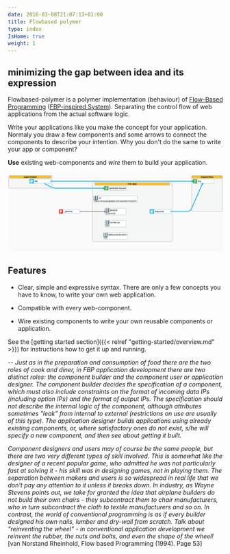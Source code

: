 ```yaml
---
date: 2016-03-08T21:07:13+01:00
title: Flowbased polymer
type: index
IsHome: true
weight: 1
---
```


## minimizing the gap between idea and its expression



Flowbased-polymer is a polymer implementation (behaviour) of   [Flow-Based Programming](https://en.wikipedia.org/wiki/Flow-based_programming) ([FBP-inspired System](http://www.jpaulmorrison.com/fbp/noflo.html)). Separating the control flow of web applications from the actual software logic. 
  
Write your applications like you make the concept for your application. Normaly you draw a few components and some arrows to connect the components to describe your intention. Why you don't do the same to write your app or component?

**Use** existing web-components and *wire* them to build your application.

 
 


![alt text](/_doc/images/simple.png)
## Features


- Clear, simple and expressive syntax. There are only a few concepts you have to know, to write your own web application.

- Compatible with every web-component. 

- Wire existing components to write your own reusable components or application.


See the [getting started section]({{< relref "getting-started/overview.md" >}}) for instructions how to get
it up and running.


-- <cite>Just as in the preparation and consumption of food there are the two roles of cook and diner, in FBP application development there are two distinct roles: the component builder and the component user or application designer. The component builder decides the specification of a component, which must also include constraints on the format of incoming data IPs (including option IPs) and the format of output IPs. The specification should not describe the internal logic of the component, although attributes sometimes "leak" from internal to external (restrictions on use are usually of this type). The application designer builds applications using already existing components, or, where satisfactory ones do not exist, s/he will specify a new component, and then see about getting it built.</cite>

<cite>Component designers and users may of course be the same people, but there are two very different types of skill involved. This is somewhat like the designer of a recent popular game, who admitted he was not particularly fast at solving it - his skill was in designing games, not in playing them. The separation between makers and users is so widespread in real life that we don't pay any attention to it unless it breaks down. In industry, as Wayne Stevens points out, we take for granted the idea that airplane builders do not build their own chairs - they subcontract them to chair manufacturers, who in turn subcontract the cloth to textile manufacturers and so on. In contrast, the world of conventional programming is as if every builder designed his own nails, lumber and dry-wall from scratch. Talk about "reinventing the wheel" - in conventional application development we reinvent the rubber, the nuts and bolts, and even the shape of the wheel!</cite>
[van Norstand Rheinhold, Flow based Programming (1994). Page 53]
